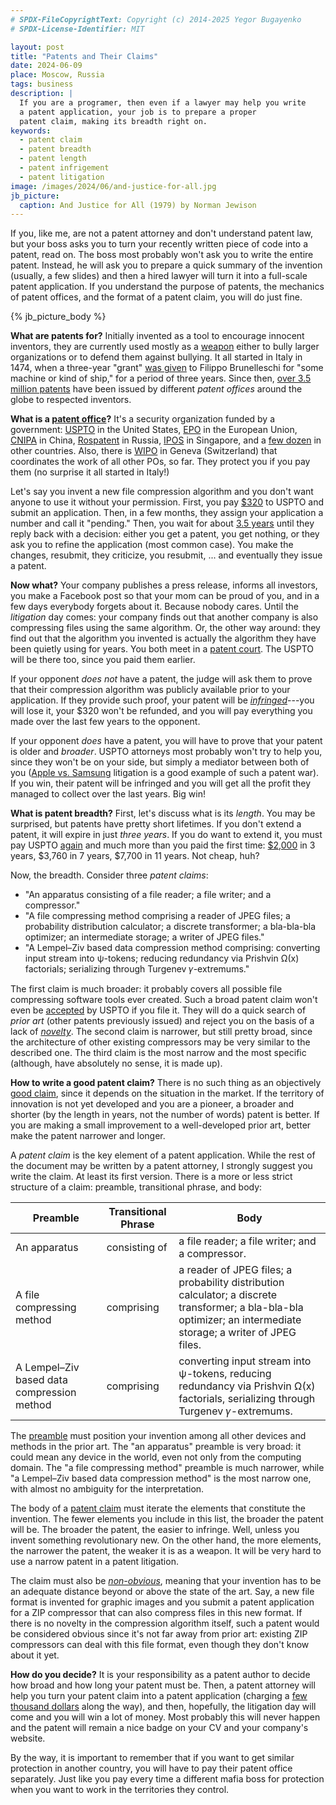 ```yaml
---
# SPDX-FileCopyrightText: Copyright (c) 2014-2025 Yegor Bugayenko
# SPDX-License-Identifier: MIT

layout: post
title: "Patents and Their Claims"
date: 2024-06-09
place: Moscow, Russia
tags: business
description: |
  If you are a programer, then even if a lawyer may help you write
  a patent application, your job is to prepare a proper
  patent claim, making its breadth right on.
keywords:
  - patent claim
  - patent breadth
  - patent length
  - patent infrigement
  - patent litigation
image: /images/2024/06/and-justice-for-all.jpg
jb_picture:
  caption: And Justice for All (1979) by Norman Jewison
---
```


If you, like me, are not a patent attorney and don't understand patent law,
but your boss asks you to turn your recently written piece of code into
a patent, read on. The boss most probably won't ask you to write the entire
patent. Instead, he will ask you to prepare a quick summary of the invention
(usually, a few slides) and then a hired lawyer will turn it into
a full-scale patent application. If you understand the purpose of patents,
the mechanics of patent offices, and the format of a patent claim, you will
do just fine.

<!--more-->

{% jb_picture_body %}

**What are patents for?**
Initially invented as a tool to encourage innocent inventors,
they are currently used mostly as a [weapon](https://en.wikipedia.org/wiki/Patent_war)
either to bully larger organizations or
to defend them against bullying. It all started in Italy in 1474,
when a three-year "grant" [was given](https://guides.slv.vic.gov.au/patents/history)
to Filippo Brunelleschi for "some machine or kind of ship,"
for a period of three years. Since then, [over 3.5 million patents](https://www.wipo.int/en/ipfactsandfigures/patents)
have been issued by different _patent offices_ around the globe to respected
inventors.

**What is a [patent office](https://en.wikipedia.org/wiki/Patent_office)?**
It's a security organization funded by a government:
[USPTO](https://www.uspto.gov/) in the United States,
[EPO](https://www.epo.org/en) in the European Union,
[CNIPA](https://english.cnipa.gov.cn/) in China,
[Rospatent](https://rospatent.gov.ru/en) in Russia,
[IPOS](https://www.ipos.gov.sg/) in Singapore,
and a [few dozen](https://en.wikipedia.org/wiki/Patent_office) in other countries.
Also, there is
[WIPO](https://www.wipo.int/portal/en/index.html) in Geneva (Switzerland) that
coordinates the work of all other POs, so far.
They protect you if you pay them (no surprise it all started in Italy!)

Let's say you invent a new file compression algorithm and
you don't want anyone to use it without your permission. First, you pay
[$320](https://www.uspto.gov/learning-and-resources/fees-and-payment/uspto-fee-schedule)
to USPTO and submit an application. Then, in a few months, they assign your application
a number and call it "pending." Then, you wait for about [3.5 years](https://www.uspto.gov/dashboard/patents/pendency.html)
until they reply back with a decision: either you get a patent, you get nothing,
or they ask you to refine the application (most common case).
You make the changes, resubmit, they criticize, you resubmit, ... and eventually
they issue a patent.

**Now what?**
Your company publishes a press release, informs all investors, you
make a Facebook post so that your mom can be proud of you,
and in a few days everybody forgets about it. Because nobody cares. Until
the _litigation_ day comes: your company finds out that another company is
also compressing files using the same algorithm. Or, the other way around:
they find out that the algorithm you invented is actually the algorithm they
have been quietly using for years. You both meet in a
[patent court](https://en.wikipedia.org/wiki/Patent_court).
The USPTO will be there too, since you paid them earlier.

If your opponent _does not_ have a patent, the judge will ask them to prove
that their compression algorithm was publicly available prior to your
application. If they provide such proof, your patent will be
[_infringed_](https://en.wikipedia.org/wiki/Patent_infringement)---you will lose
it, your $320 won't be refunded, and you will pay everything you made over the last
few years to the opponent.

If your opponent _does_ have a patent, you will have to prove that your
patent is older and _broader_. USPTO attorneys most probably won't try to help you,
since they won't be on your side, but simply a mediator between both of you
([Apple vs. Samsung](https://en.wikipedia.org/wiki/Apple_Inc._v._Samsung_Electronics_Co.)
litigation is a good example of such a patent war). If you win,
their patent will be infringed and you will get all the profit they managed
to collect over the last years. Big win!

**What is patent breadth?**
First, let's discuss what is its _length_. You may be surprised,
but patents have pretty short lifetimes.
If you don't extend a patent, it will expire in just _three years_. If you do want to
extend it, you must pay USPTO [again](https://www.uspto.gov/patents/basics/manage)
and much more than you paid the first time:
[$2,000](https://www.uspto.gov/patents/basics/manage) in 3 years,
$3,760 in 7 years,
$7,700 in 11 years.
Not cheap, huh?

Now, the breadth. Consider three _patent claims_:

* "An apparatus consisting of a file reader; a file writer; and a compressor."
* "A file compressing method comprising
  a reader of JPEG files;
  a probability distribution calculator;
  a discrete transformer;
  a bla-bla-bla optimizer;
  an intermediate storage;
  a writer of JPEG files."
* "A Lempel–Ziv based data compression method comprising:
  converting input stream into ψ-tokens;
  reducing redundancy via Prishvin Ω(x) factorials;
  serializing through Turgenev 𝛾-extremums."

The first claim is much broader: it probably covers all possible file compressing
software tools ever created. Such a broad patent claim won't even be
[accepted](https://en.wikipedia.org/wiki/Patentability)
by USPTO if you file it. They will do a quick search of _prior art_ (other
patents previously issued) and reject you on the basis of a lack of
[_novelty_](https://en.wikipedia.org/wiki/Novelty_%28patent%29).
The second claim is narrower, but still pretty broad, since the architecture
of other existing compressors may be very similar to the described one.
The third claim is the most narrow and the most specific (although, have
absolutely no sense, it is made up).

**How to write a good patent claim?**
There is no such thing as an objectively [good claim](https://support.lens.org/knowledge-base/what-are-claims/),
since it depends on the
situation in the market. If the territory of innovation is not yet developed
and you are a pioneer, a broader and shorter (by the length in years, not the
number of words) patent is better. If you are making a small improvement
to a well-developed prior art, better make the patent narrower and longer.

A _patent claim_ is the key element of a patent application. While the rest
of the document may be written by a patent attorney, I strongly suggest
you write the claim. At least its first version.
There is a more or less strict structure of a claim:
preamble, transitional phrase, and body:

| Preamble | Transitional Phrase | Body |
| --- | --- | --- |
| An apparatus | consisting of | a file reader; a file writer; and a compressor. |
| A file compressing method | comprising | a reader of JPEG files; a probability distribution calculator; a discrete transformer; a bla-bla-bla optimizer; an intermediate storage; a writer of JPEG files. |
| A Lempel–Ziv based data compression method | comprising | converting input stream into ψ-tokens, reducing redundancy via Prishvin Ω(x) factorials, serializing through Turgenev 𝛾-extremums. |

The [preamble](https://www.wilmerhale.com/insights/publications/patent-claim-preambles-july-16-2003)
must position your invention among all other devices
and methods in the prior art. The "an apparatus" preamble is very broad:
it could mean any device in the world, even not only
from the computing domain. The "a file compressing method" preamble
is much narrower, while "a Lempel–Ziv based data compression method" is the
most narrow one, with almost no ambiguity for the interpretation.

The body of a [patent claim](https://ocpatentlawyer.com/basics-writing-claim-patent-application/)
must iterate the elements that constitute
the invention. The fewer elements you include in this list, the broader
the patent will be. The broader the patent, the easier to infringe. Well, unless
you invent something revolutionary new. On the other hand, the more elements,
the narrower the patent, the weaker it is as a weapon. It will be very hard
to use a narrow patent in a patent litigation.

The claim must also be [_non-obvious_](https://en.wikipedia.org/wiki/Inventive_step_and_non-obviousness),
meaning that your invention has to be
an adequate distance beyond or above the state of the art. Say, a new file
format is invented for graphic images and you submit a patent application
for a ZIP compressor that can also compress files in this new format.
If there is no novelty in the compression algorithm itself, such a patent
would be considered obvious since it's not far away from prior art: existing
ZIP compressors can deal with this file format, even though they don't know
about it yet.

**How do you decide?**
It is your responsibility as a patent author to decide how broad
and how long your patent must be. Then, a patent attorney will help you turn your
patent claim into a patent application (charging a
[few thousand dollars](https://patentattorneyworldwide.com/us/much-patent-attorney-us-charges-stage-getting-patent/)
along the way), and then, hopefully, the litigation day will come and you will win
a lot of money. Most probably this will never happen and the patent will
remain a nice badge on your CV and your company's website.

By the way, it is important to remember that if you want to get similar protection
in another country, you will have to pay their patent office separately.
Just like you pay every time a different mafia boss for protection when
you want to work in the territories they control.
